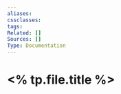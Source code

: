 ```yaml
---
aliases:
cssclasses:
tags:
Related: []
Sources: []
Type: Documentation
---
```

# <% tp.file.title %>


